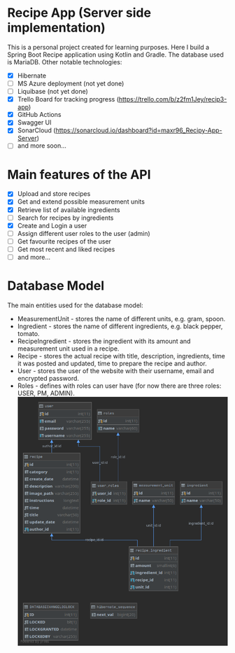 # Recipe App (Server side implementation) 
This is a personal project created for learning purposes. Here I 
build a Spring Boot Recipe application using Kotlin and Gradle. The 
database used is MariaDB. Other notable technologies: 
- [x] Hibernate
- [ ] MS Azure deployment (not yet done)
- [ ] Liquibase (not yet done) 
- [x] Trello Board for tracking progress (https://trello.com/b/z2fm1Jey/recip3-app)
- [x] GitHub Actions
- [x] Swagger UI 
- [x] SonarCloud (https://sonarcloud.io/dashboard?id=maxr96_Recipy-App-Server)
- [ ] and more soon...

# Main features of the API
   - [x] Upload and store recipes
   - [x] Get and extend possible measurement units
   - [x] Retrieve list of available ingredients
   - [ ] Search for recipes by ingredients
   - [x] Create and Login a user
   - [ ] Assign different user roles to the user (admin)
   - [ ] Get favourite recipes of the user
   - [ ] Get most recent and liked recipes
   - [ ] and more...
# Database Model
The main entities used for the database model:
- MeasurementUnit - stores the name of different units, e.g. gram, spoon.
- Ingredient - stores the name of different ingredients, e.g. black pepper, tomato.
- RecipeIngredient - stores the ingredient with its amount and measurement unit used in a recipe.
- Recipe - stores the actual recipe with title, description, ingredients, time it was posted and updated, time to prepare the recipe and author.
- User - stores the user of the website with their username, email and encrypted password.
- Roles - defines with roles can user have (for now there are three roles: USER, PM, ADMIN).
![Cookbook database schema](cookbook_db_schema.png)

